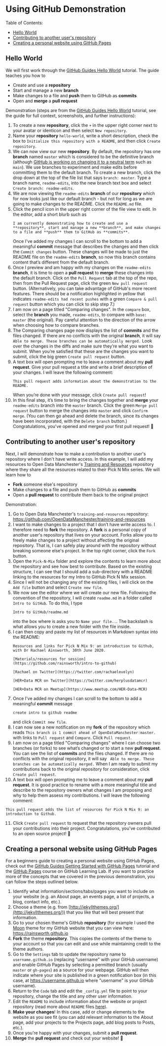 # Using GitHub Demonstration

Table of Contents:
- [Hello World](#hello-world)
- [Contributing to another user's repository](#contributing-to-another-users-repository)
- [Creating a personal website using GitHub Pages](#creating-a-personal-website-using-github-pages)


## Hello World

We will first work through the [GitHub Guides Hello World](https://guides.github.com/activities/hello-world/) tutorial. The guide teaches you how to 
- Create and use a **repository**
- Start and manage a new **branch**
- Make changes to a file and **push** them to GitHub as **commits**
- Open and **merge** a **pull request**

Demonstration (steps are from the [GitHub Guides Hello World](https://guides.github.com/activities/hello-world/) tutorial, see the guide for full context, screenshots, and further instructions):
1. To create a new **repository**, click the `+` in the upper right corner next to your avatar or identicon and then select `New repository`.
2. Name your **repository** `hello-world`, write a short description, check the box to `Initialize this repository with a README`, and then click `Create repository`.
3. We can now view our new **repository**. By default, the repository has one **branch** named `master` which is considered to be the definitive branch (although [GitHub is working on changing it to a neutral term](https://www.bbc.co.uk/news/technology-53050955) such as `main`). We use branches to experiment and make edits before committing them to the default branch. To create a new branch, click the drop down at the top of the file list that says `branch: master`. Type a branch name, `readme-edits`, into the new branch text box and select `Create branch: readme-edits`.
4. We are now viewing the `readme-edits` **branch** of our **repository** which for now looks just like our default branch - but not for long as we are going to make changes to the README. Click the `README.md` file.
5. Click the pencil icon in the upper right corner of the file view to edit. In the editor, add a short blurb such as
   ```
   I am currently demonstrating how to create and use a **repository**, start and manage a new **branch**, and make changes to a file and **push** them to GitHub as **commits**.
   ```
   Once I've added my changes I can scroll to the bottom to add a meaningful **commit** message that describes the changes and then click the `Commit changes` button. These changes will be made to just the README file on the `readme-edits` **branch**, so now this branch contains content that’s different from the default branch.
6. Once I preview and am happy with my changes on the `readme-edits` **branch**, it is time to open a **pull request** to **merge** these changes into the default branch. Click on the `Pull Request` tab at the top of the repo, then from the Pull Request page, click the green `New pull request` button. (Alternatively, you can take advantage of GitHub's more recent features. There should be a notification highlighted in yellow that indicates `readme-edits had recent pushes` with a green `Compare & pull request` button which you can click to skip step 7.)
7. I am now on a page titled "Comparing changes". In the `compare` box, select the **branch** you made, `readme-edits`, to compare with `base: master` (the original). Pay careful attention to the direction of the arrow when choosing how to compare branches.
8. The Comparing changes page now displays the list of **commits** and the files changed. If there are no conflicts with the original **branch**, it will say ` Able to merge. These branches can be automatically merged.` Look over the changes in the diffs and make sure they’re what you want to submit. When you’re satisfied that these are the changes you want to submit, click the big green `Create pull request` button. 
9. A text box will open prompting me to leave a comment about my **pull request**. Give your pull request a title and write a brief description of your changes. I will leave the following comment:
   ```
   This pull request adds information about the demonstration to the README.
   ```
   When you’re done with your message, click `Create pull request`!
10. In this final step, it’s time to bring the changes together and **merge** your `readme-edits` branch into the `master` branch. Click the green `Merge pull request` button to merge the changes into `master` and click `Confirm merge`. (You can then go ahead and delete the branch, since its changes have been incorporated, with the `Delete branch` button.) Congratulations, you've opened and merged your first pull request! :tada:


## Contributing to another user's repository

Next, I will demonstrate how to make a contribution to another user's repository where I don't have write access. In this example, I will add my resources to Open Data Manchester's [Training and Resources](https://github.com/OpenDataManchester/training-and-resources) repository where they share all the resources related to their Pick N Mix series. We will learn how to 
- **Fork** someone else's repository
- Make changes to a file and push them to GitHub as **commits**
- Open a **pull request** to contribute them back to the original project 

Demonstration:
1. Go to Open Data Manchester's `training-and-resources` repository: https://github.com/OpenDataManchester/training-and-resources
2. I want to make changes to a project that I don’t have write access to. I therefore need to **fork** the repository. A **fork** is a personal copy of another user's repository that lives on your account. Forks allow you to freely make changes to a project without affecting the original repository. That is, I can safely play around with the repository without breaking someone else's project. In the top right corner, click the `Fork` button.
3. Open the `Pick-N-Mix` folder and explore the contents to learn more about the repository and see how best to contribute. Based on the existing structure, I can see that I should add a sub-directory with a README linking to the resources for my Intro to GitHub Pick N Mix session. 
3. Since I will not be changing any of the existing files, I will click on the `Add file` button and select `Create new file`.
4. We now see the editor where we will create our new file. Following the convention of the repository, I will create `readme.md` in a folder called `Intro to GitHub`. To do this, I type  
   ```
   Intro to GitHub/readme.md
   ```  
   into the box where is asks you to `Name your file..`. The backslash is what allows you to create a new folder with the file inside.
6. I can then copy and paste my list of resources in Markdown syntax into the README:
   ```
   Resources and links for Pick N Mix 9: an introduction to Github, with Dr Rachael Ainsworth, 30th June 2020.
   
   [Materials/resources for session](https://github.com/rainsworth/intro-to-github)
   
   [Rachael on Twitter](https://twitter.com/rachaelevelyn)
   
   [HER+Data MCR on Twitter](https://twitter.com/herplusdatamcr)
   
   [HER+Data MCR on Meetup](https://www.meetup.com/HER-Data-MCR)
   ```
7. Once I've added my changes I can scroll to the bottom to add a meaningful **commit** message 
   ```
   create intro to github readme
   ``` 
   and click `Commit new file`.
8. I can now see a new notification on my **fork** of the repository which reads `This branch is 1 commit ahead of OpenDataManchester:master.` with links to `Pull request` and `Compare`. Click `Pull request`. 
9. I am now on a page titled "Comparing changes" where I can choose two branches (or forks) to see what’s changed or to start a new **pull request**. You can see the list of **commits** and the files changed. If there are no conflicts with the original repository, it will say ` Able to merge. These branches can be automatically merged.` When I am ready to submit my contributions back to the original repository for consideration, click `Create pull request`. 
10. A text box will open prompting me to leave a comment about my **pull request**. It is good practice to rename with a more meaningful title and describe to the repository owners what changes I am proposing and why to help them assess my contributions. I will leave the following comment: 
   ```
   This pull request adds the list of resources for Pick N Mix 9: an introduction to Github.
   ```
11. Click `Create pull request` to request that the repository owners pull your contributions into their project. Congratulations, you've contributed to an open source project! :tada:


## Creating a personal website using GitHub Pages

For a beginners guide to creating a personal website using GitHub Pages, check out the [GitHub Guides Getting Started with GitHub Pages](https://guides.github.com/features/pages/) tutorial and the [GitHub Pages](https://lab.github.com/githubtraining/github-pages) course on GitHub Learning Lab. If you want to practice more of the concepts that we covered in the previous demonstration, you can follow the steps outlined below.

1. Identify what information/sections/tabs/pages you want to include on your website (e.g. an About page, an events page, a list of projects, a blog, contact info, etc.).
2. Choose a theme (e.g. from [http://jekyllthemes.org/](http://jekyllthemes.org/)) that you like that will best present that information.
3. Go to your chosen theme's GitHub **repository** (for example I used the [Moon](https://github.com/TaylanTatli/Moon) theme for my GitHub website that you can view here: https://rainsworth.github.io
4. **Fork** the theme **repository**. This copies the contents of the theme to your account so that you can edit and use while maintaining credit to the theme authors.
5. Go to the `Settings` tab to update the repository name to `username.github.io` (replacing "username" with your GitHub username) and enable GitHub Pages by selecting a permitted branch (usually `master` or `gh-pages`) as a source for your webpage. GitHub will then indicate where your site is published in a green notification box (in this case, at https://username.github.io where "username" is your GitHub username).
6. Return to the `Code` tab and edit the `_config.yml` file to point to your repository, change the title and any other user information.
7. Edit the `README` to include information about the website or project repository (read more about `README` files [here](https://help.github.com/articles/about-readmes/)).
8. **Make your changes**! In this case, add or change elements to the website as you see fit (you can add relevant information to the About page, add your projects to the Projects page, add blog posts to Posts, etc.). 
9. Once you're happy with your changes, submit a **pull request**. 
10. **Merge** the **pull request** and check out your website! :tada:

